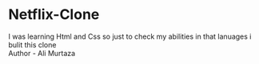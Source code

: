 # Netflix-Clone
I was learning Html and Css so just to check my abilities in that lanuages i bulit this clone
<br>
Author - Ali Murtaza
